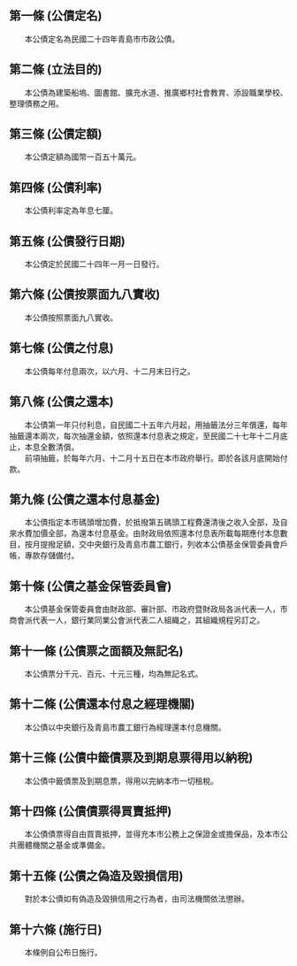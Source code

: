 第一條 (公債定名)
-----------------
　　本公債定名為民國二十四年青島市市政公債。  


第二條 (立法目的)
-----------------
　　本公債為建築船塢、圖書館、擴充水道、推廣鄉村社會教育、添設職業學校、整理債務之用。  


第三條 (公債定額)
-----------------
　　本公債定額為國幣一百五十萬元。  


第四條 (公債利率)
-----------------
　　本公債利率定為年息七厘。  


第五條 (公債發行日期)
---------------------
　　本公債定於民國二十四年一月一日發行。  


第六條 (公債按票面九八實收)
---------------------------
　　本公債按照票面九八實收。  


第七條 (公債之付息)
-------------------
　　本公債每年付息兩次，以六月、十二月末日行之。  


第八條 (公債之還本)
-------------------
　　本公債第一年只付利息，自民國二十五年六月起，用抽籤法分三年償還，每年抽籤還本兩次，每次抽還金額，依照還本付息表之規定，至民國二十七年十二月底止，本息全數清償。  
　　前項抽籤，於每年六月、十二月十五日在本市政府舉行。即於各該月底開始付款。  


第九條 (公債之還本付息基金)
---------------------------
　　本公債指定本市碼頭增加費，於抵撥第五碼頭工程費還清後之收入全部，及自來水費加價全部，為還本付息基金。由財政局依照還本付息表所載每期應付本息數目，按月提撥足額，交中央銀行及青島市農工銀行，列收本公債基金保管委員會戶帳，專款存儲備付。  


第十條 (公債之基金保管委員會)
-----------------------------
　　本公債基金保管委員會由財政部、審計部、市政府暨財政局各派代表一人，市商會派代表一人，銀行業同業公會派代表二人組織之，其組織規程另訂之。  


第十一條 (公債票之面額及無記名)
-------------------------------
　　本公債票分千元、百元、十元三種，均為無記名式。  


第十二條 (公債還本付息之經理機關)
---------------------------------
　　本公債以中央銀行及青島市農工銀行為經理還本付息機關。  


第十三條 (公債中籤債票及到期息票得用以納稅)
-------------------------------------------
　　本公債中籤債票及到期息票，得用以完納本市一切租稅。  


第十四條 (公債債票得買賣抵押)
-----------------------------
　　本公債債票得自由買賣抵押，並得充本市公務上之保證金或擔保品，及本市公共團體機關之基金或準備金。  


第十五條 (公債之偽造及毀損信用)
-------------------------------
　　對於本公債如有偽造及毀損信用之行為者，由司法機關依法懲辦。  


第十六條 (施行日)
-----------------
　　本條例自公布日施行。